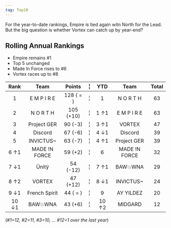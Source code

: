 ```yaml
---
tag: Top10
---
```


For the year-to-date rankings, Empire is tied again witn North for the Lead. But the big question is whether Vortex can catch up by year-end?

## Rolling Annual Rankings
- Empire remains #1
- Top 5 unchanged
- Made In Force rises to #6
- Vortex races up to #8

Rank | Team | Points |  ╎  | YTD  | Team | Total  
:--: | :--: | :--: |  :--:  | :--: | :--: | :--:  
1 | E M P I R E | 128 ( = ) |  ╎  | 1 | N O R T H | 63  
2 | N O R T H | 105 (+10) |  ╎  | 1  ↑1 | E M P I R E | 63  
3 | Project GER | 90 (-3) |  ╎  | 3  ↑1 | VORTEX | 47  
4 | Discord | 67 (-6) |  ╎  | 4  ↓1 | Discord | 39  
5 | INVICTUS~ | 63 (-7) |  ╎  | 4  ↑1 | Project GER | 39  
6 ↑1 | MADE !N FORCE | 59 (+2) |  ╎  | 6 | MADE !N FORCE | 32  
7 ↓1 | Ünitÿ | 54 (-12) |  ╎  | 7  ↑1 | BAW💥WNA | 29  
8 ↑2 | VORTEX | 47 (+12) |  ╎  | 8  ↓1 | INVICTUS~ | 24  
9 ↓1 | French Spirit | 44 ( = ) |  ╎  | 9 | AY YILDEZ | 20  
10 ↓1 | BAW💥WNA | 43 (+6) |  ╎  | 10  ↑2 | MIDGARD | 12  

(*#1=12, #2=11, #3=10,  … #12=1 over the last year*)
